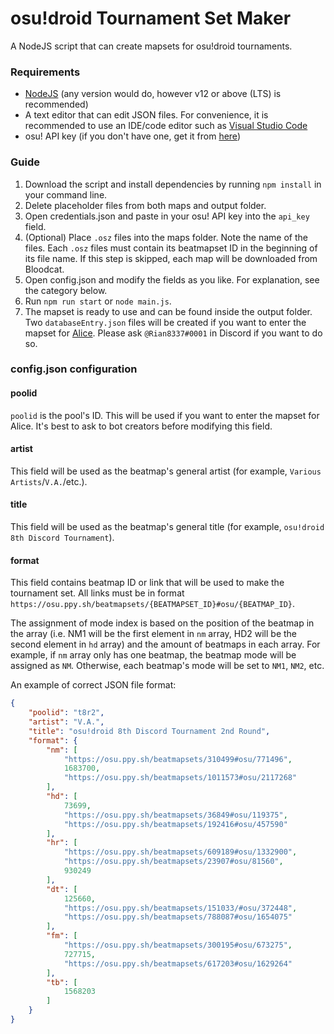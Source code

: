 # osu!droid Tournament Set Maker
A NodeJS script that can create mapsets for osu!droid tournaments.

### Requirements
- [NodeJS](https://nodejs.org) (any version would do, however v12 or above (LTS) is recommended)
- A text editor that can edit JSON files. For convenience, it is recommended to use an IDE/code editor such as [Visual Studio Code](https://code.visualstudio.com)
- osu! API key (if you don't have one, get it from [here](https://osu.ppy.sh/p/api/))

### Guide
1. Download the script and install dependencies by running `npm install` in your command line.
2. Delete placeholder files from both maps and output folder.
3. Open credentials.json and paste in your osu! API key into the `api_key` field.
4. (Optional) Place `.osz` files into the maps folder. Note the name of the files. Each `.osz` files must contain its beatmapset ID in the beginning of its file name. If this step is skipped, each map will be downloaded from Bloodcat.
5. Open config.json and modify the fields as you like. For explanation, see the category below.
6. Run `npm run start` or `node main.js`.
7. The mapset is ready to use and can be found inside the output folder. Two `databaseEntry.json` files will be created if you want to enter the mapset for [Alice](https://github.com/Rian8337/Alice). Please ask `@Rian8337#0001` in Discord if you want to do so.

### config.json configuration
#### poolid
`poolid` is the pool's ID. This will be used if you want to enter the mapset for Alice. It's best to ask to bot creators before modifying this field.

#### artist
This field will be used as the beatmap's general artist (for example, `Various Artists`/`V.A.`/etc.).

#### title
This field will be used as the beatmap's general title (for example, `osu!droid 8th Discord Tournament`).

#### format
This field contains beatmap ID or link that will be used to make the tournament set. All links must be in format `https://osu.ppy.sh/beatmapsets/{BEATMAPSET_ID}#osu/{BEATMAP_ID}`.

The assignment of mode index is based on the position of the beatmap in the array (i.e. NM1 will be the first element in `nm` array, HD2 will be the second element in `hd` array) and the amount of beatmaps in each array. For example, if `nm` array only has one beatmap, the beatmap mode will be assigned as `NM`. Otherwise, each beatmap's mode will be set to `NM1`, `NM2`, etc.

An example of correct JSON file format:
```json
{
    "poolid": "t8r2",
    "artist": "V.A.",
    "title": "osu!droid 8th Discord Tournament 2nd Round",
    "format": {
        "nm": [
            "https://osu.ppy.sh/beatmapsets/310499#osu/771496",
            1683700,
            "https://osu.ppy.sh/beatmapsets/1011573#osu/2117268"
        ],
        "hd": [
            73699,
            "https://osu.ppy.sh/beatmapsets/36849#osu/119375",
            "https://osu.ppy.sh/beatmapsets/192416#osu/457590"
        ],
        "hr": [
            "https://osu.ppy.sh/beatmapsets/609189#osu/1332900",
            "https://osu.ppy.sh/beatmapsets/23907#osu/81560",
            930249
        ],
        "dt": [
            125660,
            "https://osu.ppy.sh/beatmapsets/151033/#osu/372448",
            "https://osu.ppy.sh/beatmapsets/788087#osu/1654075"
        ],
        "fm": [
            "https://osu.ppy.sh/beatmapsets/300195#osu/673275",
            727715,
            "https://osu.ppy.sh/beatmapsets/617203#osu/1629264"
        ],
        "tb": [
            1568203
        ]
    }
}
```